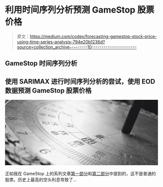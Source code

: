 # 利用时间序列分析预测 GameStop 股票价格

> 原文：<https://medium.com/codex/forecasting-gamestop-stock-price-using-time-series-analysis-794e20b1236d?source=collection_archive---------10----------------------->

## GameStop 时间序列分析

## 使用 SARIMAX 进行时间序列分析的尝试，使用 EOD 数据预测 GameStop 股票价格

![](img/3f0c3a635f668155ae7a2fd6fcbdd3eb.png)

正如我在 GameStop 上的系列文章[第一部分](https://ironheartinsensate.medium.com/gamestop-short-squeeze-vs-the-stock-market-a-preliminary-analysis-934017cdd145)和[第二部分](https://ironheartinsensate.medium.com/gamestop-short-squeeze-2-unusual-options-flow-vs-intraday-change-in-stock-price-8ed834d831a)中提到的，这不是普通的股票。历史上最高的空头利息导致了…
